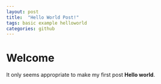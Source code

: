 ```yaml
---
layout: post
title:  "Hello World Post!"
tags: basic example helloworld
categories: github
---
```


# Welcome

It only seems appropriate to make my first post **Hello world**.
